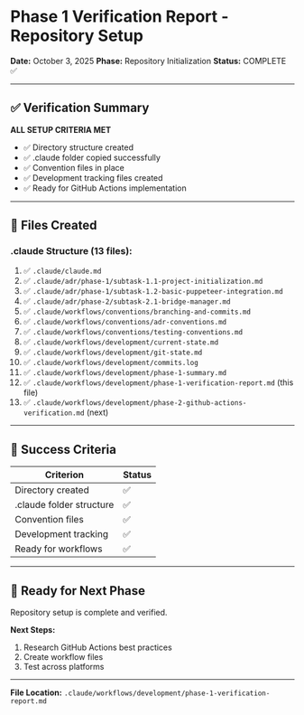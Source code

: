 # Phase 1 Verification Report - Repository Setup

**Date:** October 3, 2025
**Phase:** Repository Initialization
**Status:** COMPLETE ✅

---

## ✅ Verification Summary

**ALL SETUP CRITERIA MET**

- ✅ Directory structure created
- ✅ .claude folder copied successfully
- ✅ Convention files in place
- ✅ Development tracking files created
- ✅ Ready for GitHub Actions implementation

---

## 📁 Files Created

### .claude Structure (13 files):
1. ✅ `.claude/claude.md`
2. ✅ `.claude/adr/phase-1/subtask-1.1-project-initialization.md`
3. ✅ `.claude/adr/phase-1/subtask-1.2-basic-puppeteer-integration.md`
4. ✅ `.claude/adr/phase-2/subtask-2.1-bridge-manager.md`
5. ✅ `.claude/workflows/conventions/branching-and-commits.md`
6. ✅ `.claude/workflows/conventions/adr-conventions.md`
7. ✅ `.claude/workflows/conventions/testing-conventions.md`
8. ✅ `.claude/workflows/development/current-state.md`
9. ✅ `.claude/workflows/development/git-state.md`
10. ✅ `.claude/workflows/development/commits.log`
11. ✅ `.claude/workflows/development/phase-1-summary.md`
12. ✅ `.claude/workflows/development/phase-1-verification-report.md` (this file)
13. ✅ `.claude/workflows/development/phase-2-github-actions-verification.md` (next)

---

## 🎯 Success Criteria

| Criterion | Status |
|-----------|--------|
| Directory created | ✅ |
| .claude folder structure | ✅ |
| Convention files | ✅ |
| Development tracking | ✅ |
| Ready for workflows | ✅ |

---

## 🚀 Ready for Next Phase

Repository setup is complete and verified.

**Next Steps:**
1. Research GitHub Actions best practices
2. Create workflow files
3. Test across platforms

---

**File Location:** `.claude/workflows/development/phase-1-verification-report.md`
